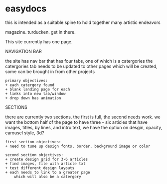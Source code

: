 # easydocs

this is intended as a suitable spine to hold together many artistic endeavors

magazine. turducken. get in there. 


This site currently has one page. 


NAVIGATION BAR

the site has nav bar that has four tabs, one of which is a catergories
    the catergories tab needs to be updated to other pages which will
    be created, some can be brought in from other projects
    
    primary objectives:
    + each catergory found
    + blank landing page for each
    + links into new tab/window
    + drop down has animation
    
    
 SECTIONS 
 
 there are currently two sections. the first is full, the second needs work. we want
 the bottom half of the page to have three - six articles that have images, titles, by
 lines, and intro text, we have the option on desgin, opacity, carousel style, 3d? 
 
    first section objectives:
    + need to tune up design fonts, border, background image or color
    
    second section objectives:
    + create design grid for 3-6 articles
    + find images, file with article txt
    + test different design layouts
    + each needs to link to a greater page 
        which will also be a catergory
        
    

